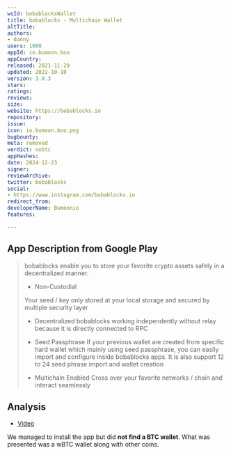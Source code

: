 ```yaml
---
wsId: bobablocksWallet
title: bobablocks - Multichain Wallet
altTitle: 
authors:
- danny
users: 1000
appId: io.bumoon.boo
appCountry: 
released: 2021-11-29
updated: 2022-10-10
version: 3.0.3
stars: 
ratings: 
reviews: 
size: 
website: https://bobablocks.io
repository: 
issue: 
icon: io.bumoon.boo.png
bugbounty: 
meta: removed
verdict: nobtc
appHashes: 
date: 2024-12-23
signer: 
reviewArchive: 
twitter: bobablocks
social:
- https://www.instagram.com/bobablocks.io
redirect_from: 
developerName: Bumoonio
features: 

---
```


## App Description from Google Play

> bobablocks enable you to store your favorite crypto assets safely in a decentralized manner.
>
> - Non-Custodial
>
> Your seed / key only stored at your local storage and secured by multiple security layer
>
> - Decentralized
bobablocks working independently without relay because it is directly connected to RPC
>
> - Seed Passphrase
> If your previous wallet are created from specific hard wallet which mainly using seed passphrase, you can easily import and configure inside bobablocks apps. It is also support 12 to 24 seed phrase import and wallet creation
>
> - Multichain Enabled
> Cross over your favorite networks / chain and interact seamlessly

## Analysis 

- [Video](https://twitter.com/BitcoinWalletz/status/1696834018619142398)

We managed to install the app but did **not find a BTC wallet**. What was presented was a wBTC wallet along with other coins. 

